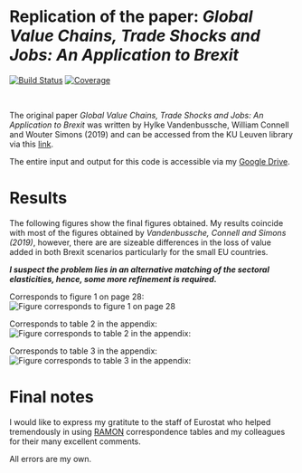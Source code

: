# Replication of the paper: *Global Value Chains, Trade Shocks and Jobs: An Application to Brexit*

[![Build Status](https://github.com/forsthuber92/WIOD_brexit.jl/workflows/CI/badge.svg)](https://github.com/forsthuber92/WIOD_brexit.jl/actions)
[![Coverage](https://codecov.io/gh/forsthuber92/WIOD_brexit.jl/branch/master/graph/badge.svg)](https://codecov.io/gh/forsthuber92/WIOD_brexit.jl)

<br/>

The original paper *Global Value Chains, Trade Shocks and Jobs: An Application to Brexit* was written by Hylke Vandenbussche, William Connell and Wouter Simons (2019) and 
can be accessed from the KU Leuven library via this [link](https://lirias.kuleuven.be/retrieve/535608).

The entire input and output for this code is accessible via my [Google Drive](https://drive.google.com/drive/folders/18siumEZlDlu2N4TaKuEF4vds1VpMQJU-?usp=sharing).

# Results

The following figures show the final figures obtained. My results coincide with most of the figures obtained by *Vandenbussche, Connell and Simons (2019)*, 
however, there are are sizeable differences in the loss of value added in both Brexit scenarios particularly for the small EU countries.

***I suspect the problem lies in an alternative matching of the sectoral elasticities, hence, some more refinement is required.***

Corresponds to figure 1 on page 28:
![Figure corresponds to figure 1 on page 28](https://raw.githubusercontent.com/forsthuber92/WIOD_brexit.jl/main/images/figure1.png)
<br/>

Corresponds to table 2 in the appendix:
![Figure corresponds to table 2 in the appendix:](https://raw.githubusercontent.com/forsthuber92/WIOD_brexit.jl/main/images/soft_total.png)
<br/>

Corresponds to table 3 in the appendix:
![Figure corresponds to table 3 in the appendix:](https://raw.githubusercontent.com/forsthuber92/WIOD_brexit.jl/main/images/hard_total.png)
<br/>

# Final notes

I would like to express my gratitute to the staff of Eurostat who helped tremendously in using 
[RAMON](https://ec.europa.eu/eurostat/ramon/index.cfm?TargetUrl=DSP_PUB_WELC) correspondence tables and my colleagues for their many excellent comments.

All errors are my own.